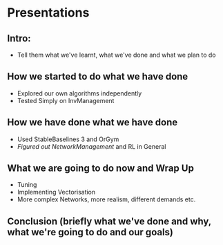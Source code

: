 # Presentations

## Intro:
- Tell them what we've learnt, what we've done and what we plan to do

## How we started to do what we have done
- Explored our own algorithms independently
- Tested Simply on InvManagement


## How we have done what we have done
- Used StableBaselines 3 and OrGym
- *Figured out NetworkManagement* and RL in General


## What we are going to do now and Wrap Up 
- Tuning
- Implementing Vectorisation 
- More complex Networks, more realism, different demands etc.

## Conclusion (briefly what we've done and why, what we're going to do and our goals)

